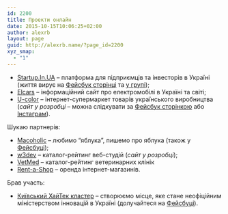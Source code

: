 ```yaml
---
id: 2200
title: Проекти онлайн
date: 2015-10-15T10:06:25+02:00
author: alexrb
layout: page
guid: http://alexrb.name/?page_id=2200
xyz_smap:
  - "1"
---
```

  * [Startup.In.UA](http://startup.in.ua) &#8211; платформа для підприємців та інвесторів в Україні (життя вирує на [Фейсбук сторінці](http://facebook.com/Startup.In.UA) та [у групі](http://facebook.com/groups/StartupInUA));
  * [Elcars](http://elcars.com.ua) &#8211; інформаційний сайт про електромобілі в Україні та світі;
  * [U-color](http://u-color.com.ua) &#8211; інтернет-супермаркет товарів українського виробництва (_сайт у розробці_ &#8211; можна слідкувати за [Фейсбук сторінкою](http://facebook.com/ucolor.ua) або [Інстаграм](https://instagram.com/ucolor_ua/)).

Шукаю партнерів:

  * [Macoholic](http://macoholic.info) &#8211; любимо &#8220;яблука&#8221;, пишемо про яблука (також у [Фейсбуці](http://facebook.com/macoholic.info));
  * [w3dev](http://w3dev.info) &#8211; каталог-рейтинг веб-студій (_сайт у розробці_);
  * [VetMed](http://vetmed.in.ua) &#8211; каталог-рейтинг ветеринарних клінік
  * [Rent-a-Shop](http://rent-a-shop.com.ua) &#8211; оренда інтернет-магазинів.

Брав участь:

  * [Київський ХайТек кластер](http://it-cluster.kiev.ua) &#8211; створюємо місце, яке стане неофіційним міністерством інновацій в Україні (долучайтеся на [Фейсбуці](http://facebook.com/kyivitcluster)).
